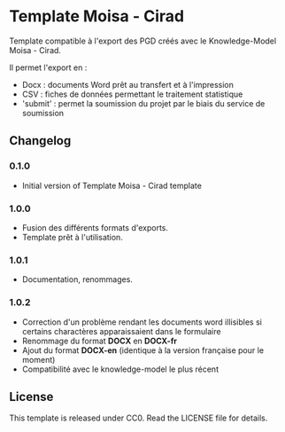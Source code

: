 # Template Moisa - Cirad

Template compatible à l'export des PGD créés avec le
Knowledge-Model Moisa - Cirad.

Il permet l'export en : 

- Docx : documents Word prêt au transfert et à l'impression
- CSV : fiches de données permettant le traitement statistique
- 'submit' : permet la soumission du projet par le biais du service
de soumission

## Changelog

### 0.1.0

- Initial version of Template Moisa - Cirad template

### 1.0.0

- Fusion des différents formats d'exports.
- Template prêt à l'utilisation.

### 1.0.1

- Documentation, renommages.

### 1.0.2

- Correction d'un problème rendant les documents word illisibles si certains charactères apparaissaient dans le formulaire
- Renommage du format **DOCX** en **DOCX-fr**
- Ajout du format **DOCX-en** (identique à la version française pour le moment)
- Compatibilité avec le knowledge-model le plus récent

## License

This template is released under CC0. Read the LICENSE file for details.